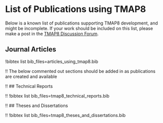 # List of Publications using TMAP8

Below is a known list of publications supporting TMAP8 development, and might be incomplete. If
your work should be included on this list, please make a post in the
[TMAP8 Discussion Forum](https://github.com/idaholab/TMAP8/discussions).

## Journal Articles

!bibtex list bib_files=articles_using_tmap8.bib

!! The below commented out sections should be added in as publications are created and available

!! ## Technical Reports

!! !bibtex list bib_files=tmap8_technical_reports.bib

!! ## Theses and Dissertations

!! !bibtex list bib_files=tmap8_theses_and_dissertations.bib
